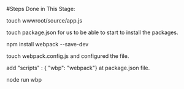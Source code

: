 #Steps Done in This Stage:

touch wwwroot/source/app.js

touch package.json for us to be able to start to install the packages.

npm install webpack --save-dev

touch webpack.config.js and configured the file.

add "scripts" : { "wbp": "webpack"} at package.json file.

node run wbp